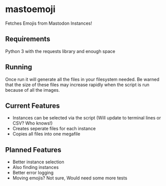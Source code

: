 # mastoemoji
Fetches Emojis from Mastodon Instances!

## Requirements
  Python 3 with the requests library and enough space

## Running
  
  Once run it will generate all the files in your filesystem needed. Be warned that the size of these files may increase rapidly when the script is run because of all the images.

## Current Features
  - Instances can be selected via the script (Will update to terminal lines or CSV? Who knows!)
  - Creates seperate files for each instance
  - Copies all files into one megafile

## Planned Features
  - Better instance selection
  - Also finding instances
  - Better error logging
  - Moving emojis? Not sure, Would need some more tests
